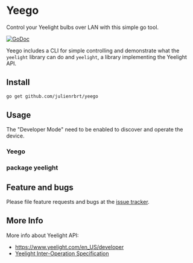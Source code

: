 # Yeego

Control your Yeelight bulbs over LAN with this simple go tool.

[![GoDoc](https://godoc.org/github.com/julienrbrt/yeego?status.svg)](https://godoc.org/github.com/julienrbrt/yeego)

Yeego includes a CLI for simple controlling and demonstrate what the `yeelight` library can do and `yeelight`, a library implementing the Yeelight API.

## Install

``` bash
go get github.com/julienrbrt/yeego
```

## Usage

The "Developer Mode" need to be enabled to discover and operate the device.

### Yeego


### package yeelight


## Feature and bugs

Please file feature requests and bugs at the [issue tracker](https://github.com/julienrbrt/yeego/issues/).

## More Info

More info about Yeelight API:
* https://www.yeelight.com/en_US/developer
* [Yeelight Inter-Operation Specification](doc/Yeelight_Inter-Operation_Spec.pdf)
